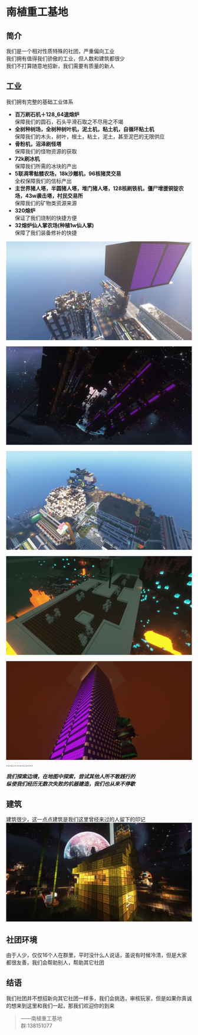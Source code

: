# 南植重工基地

## 简介
我们是一个相对性质特殊的社团，严重偏向工业  
我们拥有值得我们骄傲的工业，但人数和建筑都很少  
我们不打算随意地招新，我们需要有质量的新人  

## 工业
我们拥有完整的基础工业体系  
- **百万刷石机＋128_64速熔炉**  
保障我们的圆石，石头平滑石取之不尽用之不竭  
- **全树种树场，全树种树叶机，泥土机，粘土机，自循环粘土机**  
保障我们的木头，树叶，根土，粘土，泥土，甚至泥巴的无限供应
- **骨粉机，沼泽刷怪塔**  
保障我们的怪物资源的获取  
- **72k刷冰机**  
保障我们所需的冰块的产出
- **5联凋零骷髅农场，18k沙雕机，96核猪灵交易**  
全权保障我们的信标产出
- **主世界猪人塔，半圆猪人塔，堆门猪人塔，128核刷铁机，僵尸增援铜锭农场，43w袭击塔，村民交易所**  
保障我们的矿物类资源来源
- **320熔炉**  
保证了我们烧制的快捷方便
- **32熔炉仙人掌农场(种植1w仙人掌)**  
保障了我们装备修补的快捷

![](./picture/nzzgjd1.webp)

![](./picture/nzzgjd2.webp)

![](./picture/nzzgjd3.webp)

![](./picture/nzzgjd4.webp)

![](./picture/nzzgjd5.webp)
………………

***我们探索边境，在地图中探索，尝试其他人所不敢践行的***  
***纵使我们经历无数次失败的机器建造，我们也从来不停歇***

## 建筑
建筑很少，这一点点建筑是我们这里曾经来过的人留下的印记
![](./picture/nzzgjd6.webp)

## 社团环境
由于人少，仅仅16个人在群里，平时没什么人说话，虽说有时候冷清，但是大家都很友善，我们会帮助别人，帮助其它社团

## 结语
我们社团并不想招新向其它社团一样多，我们会挑选，审核玩家，但是如果你真诚的想来到这里和我们一起，那我们欢迎你的到来
    
> ——南植重工基地  
> 群:138151077

